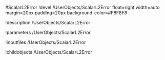 <!-- MOOSE Object Documentation Stub: Remove this when content is added. -->
#ScalarL2Error
!devel /UserObjects/ScalarL2Error float=right width=auto margin=20px padding=20px background-color=#F8F8F8

!description /UserObjects/ScalarL2Error

!parameters /UserObjects/ScalarL2Error

!inputfiles /UserObjects/ScalarL2Error

!childobjects /UserObjects/ScalarL2Error
